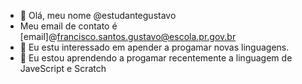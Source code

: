 - 👋 Olá, meu nome  @estudantegustavo
- Meu email de contato é [email]@francisco.santos.gustavo@escola.pr.gov.br
- 👀 Eu estu interessado em apender a progamar novas linguagens.
- 🌱 Eu estou aprendendo a progamar recentemente a linguagem de JaveScript e Scratch
